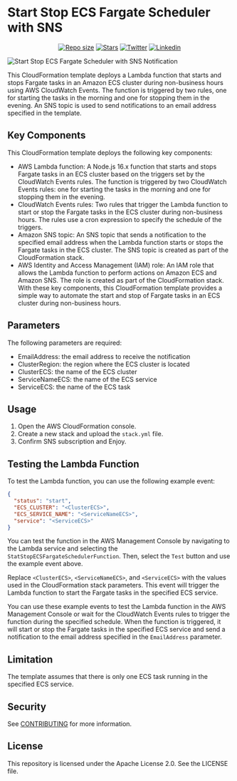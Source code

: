 # Start Stop ECS Fargate Scheduler with SNS 

<p align="center">
  <a href="https://github.com/Yris-ops/start-stop-ecs-fargate-scheduler-sns"><img alt="Repo size" src="https://img.shields.io/github/repo-size/Yris-ops/start-stop-ecs-fargate-scheduler-sns"></a>
  <a href="https://github.com/Yris-ops/start-stop-ecs-fargate-scheduler-sns"><img alt="Stars" src="https://img.shields.io/github/stars/Yris-ops/start-stop-ecs-fargate-scheduler-sns"></a>
  <a href="https://twitter.com/cz_antoine"><img alt="Twitter" src="https://img.shields.io/twitter/follow/cz_antoine?style=social"></a>
  <a href="https://www.linkedin.com/in/antoine-cichowicz-837575b1"><img alt="Linkedin" src="https://img.shields.io/badge/-Antoine-blue?style=flat-square&logo=Linkedin&logoColor=white"></a>
<p>

![Start Stop ECS Fargate Scheduler with SNS Notification](./img/StartStopECSFargateScheduler.png)

This CloudFormation template deploys a Lambda function that starts and stops Fargate tasks in an Amazon ECS cluster during non-business hours using AWS CloudWatch Events. The function is triggered by two rules, one for starting the tasks in the morning and one for stopping them in the evening. An SNS topic is used to send notifications to an email address specified in the template.

## Key Components

This CloudFormation template deploys the following key components:

- AWS Lambda function: A Node.js 16.x function that starts and stops Fargate tasks in an ECS cluster based on the triggers set by the CloudWatch Events rules. The function is triggered by two CloudWatch Events rules: one for starting the tasks in the morning and one for stopping them in the evening.
- CloudWatch Events rules: Two rules that trigger the Lambda function to start or stop the Fargate tasks in the ECS cluster during non-business hours. The rules use a cron expression to specify the schedule of the triggers.
- Amazon SNS topic: An SNS topic that sends a notification to the specified email address when the Lambda function starts or stops the Fargate tasks in the ECS cluster. The SNS topic is created as part of the CloudFormation stack.
- AWS Identity and Access Management (IAM) role: An IAM role that allows the Lambda function to perform actions on Amazon ECS and Amazon SNS. The role is created as part of the CloudFormation stack.
With these key components, this CloudFormation template provides a simple way to automate the start and stop of Fargate tasks in an ECS cluster during non-business hours.

## Parameters

The following parameters are required:

- EmailAddress: the email address to receive the notification
- ClusterRegion: the region where the ECS cluster is located
- ClusterECS: the name of the ECS cluster
- ServiceNameECS: the name of the ECS service
- ServiceECS: the name of the ECS task

## Usage

1. Open the AWS CloudFormation console.
1. Create a new stack and upload the `stack.yml` file.
1. Confirm SNS subscription and Enjoy.

## Testing the Lambda Function

To test the Lambda function, you can use the following example event:

``` json
{
  "status": "start",
  "ECS_CLUSTER": "<ClusterECS>",
  "ECS_SERVICE_NAME": "<ServiceNameECS>",
  "service": "<ServiceECS>"
}
```

You can test the function in the AWS Management Console by navigating to the Lambda service and selecting the `StatStopECSFargateSchedulerFunction`. Then, select the `Test` button and use the example event above.

Replace `<ClusterECS>`, `<ServiceNameECS>`, and `<ServiceECS>` with the values used in the CloudFormation stack parameters. This event will trigger the Lambda function to start the Fargate tasks in the specified ECS service.

You can use these example events to test the Lambda function in the AWS Management Console or wait for the CloudWatch Events rules to trigger the function during the specified schedule. When the function is triggered, it will start or stop the Fargate tasks in the specified ECS service and send a notification to the email address specified in the `EmailAddress` parameter.

## Limitation

The template assumes that there is only one ECS task running in the specified ECS service.

## Security

See [CONTRIBUTING](CONTRIBUTING.md#security-issue-notifications) for more information.

## License

This repository is licensed under the Apache License 2.0. See the LICENSE file.
